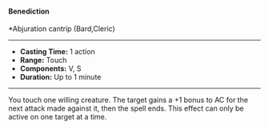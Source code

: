 #### Benediction
*Abjuration cantrip (Bard,Cleric)
___
- **Casting Time:** 1 action
- **Range:** Touch
- **Components:** V, S
- **Duration:** Up to 1 minute
---
You touch one willing creature. The target gains a +1 bonus to AC for the next attack made against it, then the spell ends. This effect can only be active on one target at a time.
